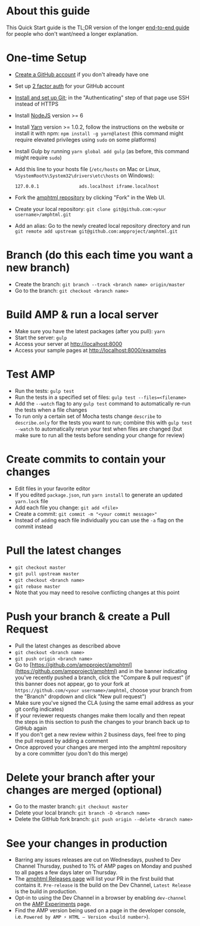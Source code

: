 <!---
Copyright 2017 The AMP HTML Authors. All Rights Reserved.

Licensed under the Apache License, Version 2.0 (the "License");
you may not use this file except in compliance with the License.
You may obtain a copy of the License at

      http://www.apache.org/licenses/LICENSE-2.0

Unless required by applicable law or agreed to in writing, software
distributed under the License is distributed on an "AS-IS" BASIS,
WITHOUT WARRANTIES OR CONDITIONS OF ANY KIND, either express or implied.
See the License for the specific language governing permissions and
limitations under the License.
-->

# About this guide

This Quick Start guide is the TL;DR version of the longer [end-to-end guide](getting-started-e2e.md) for people who don't want/need a longer explanation.

# One-time Setup

* [Create a GitHub account](https://help.github.com/articles/signing-up-for-a-new-github-account/) if you don't already have one
* Set up [2 factor auth](https://help.github.com/articles/about-two-factor-authentication/) for your GitHub account

* [Install and set up Git](https://help.github.com/articles/set-up-git/); in the "Authenticating" step of that page use SSH instead of HTTPS

* Install [NodeJS](https://nodejs.org/) version >= 6

* Install [Yarn](https://yarnpkg.com/) version >= 1.0.2, follow the instructions on the website or install it with npm: `npm install -g yarn@latest` (this command might require elevated privileges using `sudo` on some platforms)

* Install Gulp by running `yarn global add gulp` (as before, this command might require `sudo`)

* Add this line to your hosts file (`/etc/hosts` on Mac or Linux, `%SystemRoot%\System32\drivers\etc\hosts` on Windows):

    ```
    127.0.0.1               ads.localhost iframe.localhost
    ```

* Fork the [amphtml repository](https://github.com/ampproject/amphtml) by clicking "Fork" in the Web UI.

* Create your local repository: `git clone git@github.com:<your username>/amphtml.git`
* Add an alias:  Go to the newly created local repository directory and run `git remote add upstream git@github.com:ampproject/amphtml.git`

# Branch (do this each time you want a new branch)

* Create the branch: `git branch --track <branch name> origin/master`
* Go to the branch: `git checkout <branch name>`

# Build AMP & run a local server
* Make sure you have the latest packages (after you pull): `yarn`
* Start the server: `gulp`
* Access your server at [http://localhost:8000](http://localhost:8000)
* Access your sample pages at [http://localhost:8000/examples](http://localhost:8000/examples)

# Test AMP
* Run the tests: `gulp test`
* Run the tests in a specified set of files: `gulp test --files=<filename>`
* Add the `--watch` flag to any `gulp test` command to automatically re-run the tests when a file changes
* To run only a certain set of Mocha tests change  `describe` to `describe.only` for the tests you want to run; combine this with `gulp test --watch` to automatically rerun your test when files are changed   (but make sure to run all the tests before sending your change for review)

# Create commits to contain your changes

* Edit files in your favorite editor
* If you edited `package.json`, run `yarn install` to generate an updated `yarn.lock` file
* Add each file you change: `git add <file>`
* Create a commit: `git commit -m "<your commit message>"`
* Instead of `add`ing each file individually you can use the `-a` flag on the commit instead

# Pull the latest changes

* `git checkout master`
* `git pull upstream master`
* `git checkout <branch name>`
* `git rebase master`
* Note that you may need to resolve conflicting changes at this point

# Push your branch & create a Pull Request

* Pull the latest changes as described above
* `git checkout <branch name>`
* `git push origin <branch name>`
* Go to [https://github.com/ampproject/amphtml](https://github.com/ampproject/amphtml) and in the banner indicating you've recently pushed a branch, click the "Compare & pull request"  (if this banner does not appear, go to your fork at `https://github.com/<your username>/amphtml`, choose your branch from the "Branch" dropdown and click "New pull request")
* Make sure you've signed the CLA (using the same email address as your git config indicates)
* If your reviewer requests changes make them locally and then repeat the steps in this section to push the changes to your branch back up to GitHub again
* If you don't get a new review within 2 business days, feel free to ping the pull request by adding a comment
* Once approved your changes are merged into the amphtml repository by a core committer (you don't do this merge)

# Delete your branch after your changes are merged (optional)

* Go to the master branch: `git checkout master`
* Delete your local branch: `git branch -D <branch name>`
* Delete the GitHub fork branch: `git push origin --delete <branch name>`

# See your changes in production

* Barring any issues releases are cut on Wednesdays, pushed to Dev Channel Thursday, pushed to 1% of AMP pages on Monday and pushed to all pages a few days later on Thursday.
* The [amphtml Releases page](https://github.com/ampproject/amphtml/releases) will list your PR in the first build that contains it.  `Pre-release` is the build on the Dev Channel, `Latest Release` is the build in production.
* Opt-in to using the Dev Channel in a browser by enabling `dev-channel` on the [AMP Experiments](https://cdn.ampproject.org/experiments.html) page.
* Find the AMP version being used on a page in the developer console, i.e. `Powered by AMP ⚡ HTML – Version <build number>`).
